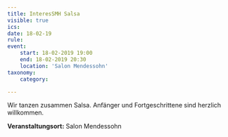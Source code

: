 ```yaml
---
title: InteresSMH Salsa
visible: true
ics: 
date: 18-02-19
rule: 
event:
	start: 18-02-2019 19:00
	end: 18-02-2019 20:30
	location: 'Salon Mendessohn'
taxonomy:
	category: 

---
```

Wir tanzen zusammen Salsa. Anfänger und Fortgeschrittene sind herzlich willkommen.


**Veranstaltungsort:** Salon Mendessohn

